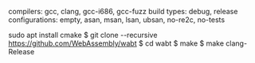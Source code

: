 compilers: gcc, clang, gcc-i686, gcc-fuzz
build types: debug, release
configurations: empty, asan, msan, lsan, ubsan, no-re2c, no-tests


sudo apt install cmake
$ git clone --recursive https://github.com/WebAssembly/wabt
$ cd wabt
$ make 
$ make clang-Release
